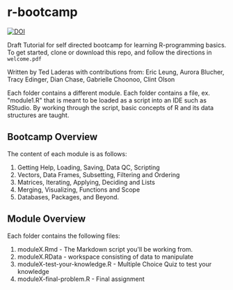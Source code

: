 r-bootcamp
==========

[![DOI](https://zenodo.org/badge/8706/laderast/r-bootcamp.svg)](http://dx.doi.org/10.5281/zenodo.13756)

Draft Tutorial for self directed bootcamp for learning R-programming basics. To get started, clone or download this repo, and follow the directions in `welcome.pdf`

Written by Ted Laderas with contributions from: Eric Leung, Aurora Blucher, Tracy Edinger, Dian Chase, Gabrielle Choonoo, Clint Olson

Each folder contains a different module.  Each folder contains a file, ex. "module1.R" 
that is meant to be loaded as a script into an IDE such as RStudio.  By working through
the script, basic concepts of R and its data structures are taught.

## Bootcamp Overview

The content of each module is as follows:

1. Getting Help, Loading, Saving, Data QC, Scripting
2. Vectors, Data Frames, Subsetting, Filtering and Ordering
3. Matrices, Iterating, Applying, Deciding and Lists
4. Merging, Visualizing, Functions and Scope
5. Databases, Packages, and Beyond.

## Module Overview

Each folder contains the following files:

1.  moduleX.Rmd - The Markdown script you'll be working from. 
2.  moduleX.RData - workspace consisting of data to manipulate
3.  moduleX-test-your-knowledge.R - Multiple Choice Quiz to test your knowledge
4.  moduleX-final-problem.R - Final assignment

